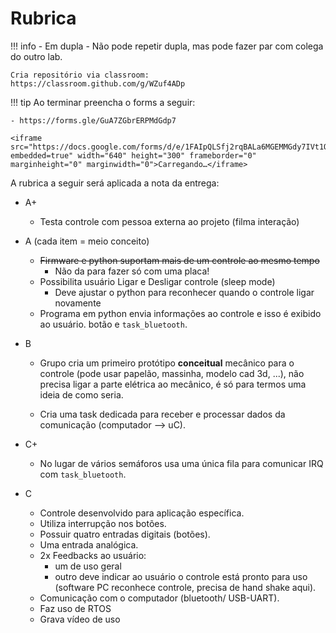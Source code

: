 # Rubrica

!!! info 
    - Em dupla
    - Não pode repetir dupla, mas pode fazer par com colega do outro lab.

    Cria repositório via classroom: https://classroom.github.com/g/WZuf4ADp

!!! tip
    Ao terminar preencha o forms a seguir:
    
    - https://forms.gle/GuA7ZGbrERPMdGdp7
    
    <iframe src="https://docs.google.com/forms/d/e/1FAIpQLSfj2rqBALa6MGEMMGdy7IVt1OsZN_r7MKDSlroy0R5WREZ00w/viewform?embedded=true" width="640" height="300" frameborder="0" marginheight="0" marginwidth="0">Carregando…</iframe>
   
A rubrica a seguir será aplicada a nota da entrega:

- A+
    - Testa controle com pessoa externa ao projeto (filma interação)
  
- A (cada item = meio conceito)
    - ~~Firmware e python suportam mais de um controle ao mesmo tempo~~
        - Não da para fazer só com uma placa!
    - Possibilita usuário Ligar e Desligar controle (sleep mode)
        - Deve ajustar o python para reconhecer quando o controle ligar novamente
    - Programa em python envia informações ao controle e isso é exibido ao usuário.
botão e `task_bluetooth`.
  
- B 
    - Grupo cria um primeiro protótipo **conceitual** mecânico para o controle (pode usar papelão, massinha, modelo cad 3d, ...), não precisa ligar a parte elétrica ao mecânico, é só para termos uma ideia de como seria.
    
    - Cria uma task dedicada para receber e processar dados da comunicação (computador --> uC).
    
- C+
    - No lugar de vários semáforos usa uma única fila para comunicar IRQ com `task_bluetooth`.
  
- C
    - Controle desenvolvido para aplicação específica.
    - Utiliza interrupção nos botões.
    - Possuir quatro entradas digitais (botões).
    - Uma entrada analógica.
    - 2x Feedbacks ao usuário:
        - um de uso geral
        - outro deve indicar ao usuário o controle  está pronto para uso (software PC reconhece controle, precisa de hand shake aqui).
    - Comunicação com o computador (bluetooth/ USB-UART).
    - Faz uso de RTOS 
    - Grava vídeo de uso
